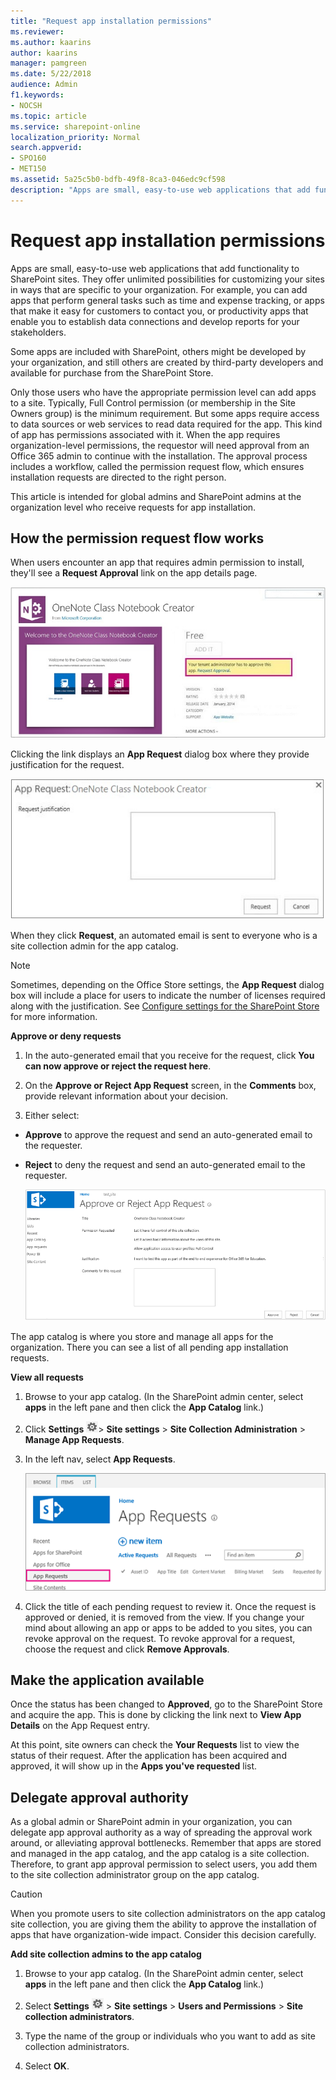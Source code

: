 ```yaml
---
title: "Request app installation permissions"
ms.reviewer: 
ms.author: kaarins
author: kaarins
manager: pamgreen
ms.date: 5/22/2018
audience: Admin
f1.keywords:
- NOCSH
ms.topic: article
ms.service: sharepoint-online
localization_priority: Normal
search.appverid:
- SPO160
- MET150
ms.assetid: 5a25c5b0-bdfb-49f8-8ca3-046edc9cf598
description: "Apps are small, easy-to-use web applications that add functionality to SharePoint sites. They offer unlimited possibilities for customizing your sites in ways that are specific to your organization. For example, you can add apps that perform general tasks such as time and expense tracking, or apps that make it easy for customers to contact you, or productivity apps that enable you to establish data connections and develop reports for your stakeholders."
---
```


# Request app installation permissions

Apps are small, easy-to-use web applications that add functionality to SharePoint sites. They offer unlimited possibilities for customizing your sites in ways that are specific to your organization. For example, you can add apps that perform general tasks such as time and expense tracking, or apps that make it easy for customers to contact you, or productivity apps that enable you to establish data connections and develop reports for your stakeholders. 
  
Some apps are included with SharePoint, others might be developed by your organization, and still others are created by third-party developers and available for purchase from the SharePoint Store. 
  
 Only those users who have the appropriate permission level can add apps to a site. Typically, Full Control permission (or membership in the Site Owners group) is the minimum requirement. But some apps require access to data sources or web services to read data required for the app. This kind of app has permissions associated with it. When the app requires organization-level permissions, the requestor will need approval from an Office 365 admin to continue with the installation. The approval process includes a workflow, called the permission request flow, which ensures installation requests are directed to the right person. 
  
This article is intended for global admins and SharePoint admins at the organization level who receive requests for app installation.
  
## How the permission request flow works

When users encounter an app that requires admin permission to install, they'll see a **Request Approval** link on the app details page. 
  
![Screen shot of the application details page with the Request Approval link highlighted](media/4b047f1e-0254-4bc6-82a5-b96e0c091d7f.jpg)
  
 Clicking the link displays an **App Request** dialog box where they provide justification for the request. 
  
![Screen shot of the app request dialog box](media/ad8f97f2-4cf1-41f8-bcd2-5cc7e1e0ecc6.jpg)
  
When they click **Request**, an automated email is sent to everyone who is a site collection admin for the app catalog.
  
> [!NOTE]
> Sometimes, depending on the Office Store settings, the **App Request** dialog box will include a place for users to indicate the number of licenses required along with the justification. See [Configure settings for the SharePoint Store](configure-sharepoint-store-settings.md) for more information. 
  
 **Approve or deny requests**
  
1. In the auto-generated email that you receive for the request, click **You can now approve or reject the request here**. 
    
2.  On the **Approve or Reject App Request** screen, in the **Comments** box, provide relevant information about your decision. 
    
3. Either select: 
    
  - **Approve** to approve the request and send an auto-generated email to the requester. 
    
  - **Reject** to deny the request and send an auto-generated email to the requester. 
    
    ![Screen shot showing the Approve or Reject App Request dialog box](media/c5527b3f-6413-4591-9d91-5f89f2e253a3.png)
  
The app catalog is where you store and manage all apps for the organization. There you can see a list of all pending app installation requests. 
  
 **View all requests**
  
1. Browse to your app catalog. (In the SharePoint admin center, select **apps** in the left pane and then click the **App Catalog** link.) 
    
2. Click **Settings** ![Settings icon](media/a9a59c0f-2e67-4cbf-9438-af273b0d552b.png)\> **Site settings** \> **Site Collection Administration** \> **Manage App Requests**.
    
3. In the left nav, select **App Requests**.
    
    ![Screen shot showing the App Request link](media/43dc9a1b-61da-4304-acd1-70e16e06907b.png)
  
4. Click the title of each pending request to review it. Once the request is approved or denied, it is removed from the view. If you change your mind about allowing an app or apps to be added to you sites, you can revoke approval on the request. To revoke approval for a request, choose the request and click **Remove Approvals**.

## Make the application available

Once the status has been changed to **Approved**, go to the SharePoint Store and acquire the app. This is done by clicking the link next to **View App Details** on the App Request entry.

At this point, site owners can check the **Your Requests** list to view the status of their request. After the application has been acquired and approved, it will show up in the **Apps you've requested** list.
    
## Delegate approval authority

As a global admin or SharePoint admin in your organization, you can delegate app approval authority as a way of spreading the approval work around, or alleviating approval bottlenecks. Remember that apps are stored and managed in the app catalog, and the app catalog is a site collection. Therefore, to grant app approval permission to select users, you add them to the site collection administrator group on the app catalog. 
  
> [!CAUTION]
> When you promote users to site collection administrators on the app catalog site collection, you are giving them the ability to approve the installation of apps that have organization-wide impact. Consider this decision carefully. 
  
 **Add site collection admins to the app catalog**
  
1. Browse to your app catalog. (In the SharePoint admin center, select **apps** in the left pane and then click the **App Catalog** link.) 
    
2. Select **Settings** ![Settings icon](media/a9a59c0f-2e67-4cbf-9438-af273b0d552b.png) \> **Site settings** \> **Users and Permissions** \> **Site collection administrators**.
    
3. Type the name of the group or individuals who you want to add as site collection administrators.
    
4. Select **OK**.
    

